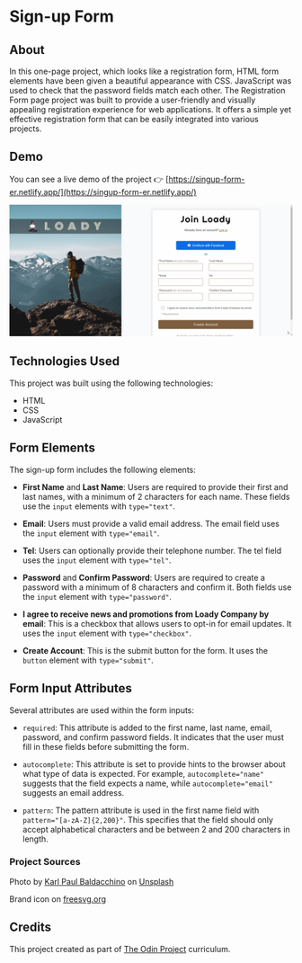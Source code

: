 # Sign-up Form

## About

In this one-page project, which looks like a registration form, HTML form elements have been given a beautiful appearance with CSS. JavaScript was used to check that the password fields match each other. The Registration Form page project was built to provide a user-friendly and visually appealing registration experience for web applications. It offers a simple yet effective registration form that can be easily integrated into various projects.

## Demo

You can see a live demo of the project 👉 [https://singup-form-er.netlify.app/](https://singup-form-er.netlify.app/)

![Demo GIF](https://github.com/ersinisgor/theOdinProject/blob/main/05-Sing-up-Form/img/gif/Sign%20Up%20Form.gif)

## Technologies Used

This project was built using the following technologies:

- HTML
- CSS
- JavaScript

## Form Elements

The sign-up form includes the following elements:

- **First Name** and **Last Name**: Users are required to provide their first and last names, with a minimum of 2 characters for each name. These fields use the `input` elements with `type="text"`.

- **Email**: Users must provide a valid email address. The email field uses the `input` element with `type="email"`.

- **Tel**: Users can optionally provide their telephone number. The tel field uses the `input` element with `type="tel"`.

- **Password** and **Confirm Password**: Users are required to create a password with a minimum of 8 characters and confirm it. Both fields use the `input` element with `type="password"`.

- **I agree to receive news and promotions from Loady Company by email**: This is a checkbox that allows users to opt-in for email updates. It uses the `input` element with `type="checkbox"`.

- **Create Account**: This is the submit button for the form. It uses the `button` element with `type="submit"`.

## Form Input Attributes

Several attributes are used within the form inputs:

- `required`: This attribute is added to the first name, last name, email, password, and confirm password fields. It indicates that the user must fill in these fields before submitting the form.

- `autocomplete`: This attribute is set to provide hints to the browser about what type of data is expected. For example, `autocomplete="name"` suggests that the field expects a name, while `autocomplete="email"` suggests an email address.

- `pattern`: The pattern attribute is used in the first name field with `pattern="[a-zA-Z]{2,200}"`. This specifies that the field should only accept alphabetical characters and be between 2 and 200 characters in length.

### Project Sources

Photo by <a href="https://unsplash.com/@karlpb?utm_source=unsplash&utm_medium=referral&utm_content=creditCopyText">Karl Paul Baldacchino</a> on <a href="https://unsplash.com/?utm_source=unsplash&utm_medium=referral&utm_content=creditCopyText">Unsplash</a>

Brand icon on [freesvg.org](https://freesvg.org/banner-parchment-paper)

## Credits

This project created as part of [The Odin Project](https://www.theodinproject.com/lessons/node-path-intermediate-html-and-css-sign-up-form 'https://www.theodinproject.com/lessons/node-path-intermediate-html-and-css-sign-up-form') curriculum.
